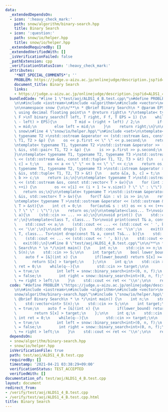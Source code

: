```yaml
---
data:
  _extendedDependsOn:
  - icon: ':heavy_check_mark:'
    path: snow/algorithm/binary-search.hpp
    title: Binary Search
  - icon: ':question:'
    path: snow/io/helper.hpp
    title: snow/io/helper.hpp
  _extendedRequiredBy: []
  _extendedVerifiedWith: []
  _isVerificationFailed: false
  _pathExtension: cpp
  _verificationStatusIcon: ':heavy_check_mark:'
  attributes:
    '*NOT_SPECIAL_COMMENTS*': ''
    PROBLEM: https://judge.u-aizu.ac.jp/onlinejudge/description.jsp?id=ALDS1_4_B
    document_title: Binary Search
    links:
    - https://judge.u-aizu.ac.jp/onlinejudge/description.jsp?id=ALDS1_4_B
  bundledCode: "#line 1 \"test/aoj/ALDS1_4_B.test.cpp\"\n#define PROBLEM \"https://judge.u-aizu.ac.jp/onlinejudge/description.jsp?id=ALDS1_4_B\"\
    \n\n#include <iostream>\n#include <algorithm>\n#include <vector>\n#line 2 \"snow/algorithm/binary-search.hpp\"\
    \n\nnamespace snow {\n\n/**\n * @brief Binary Search\n * @param EPS Sepcify if\
    \ using decimal floating point\n * @return right\n */\ntemplate< typename T, typename\
    \ F >\nT binary_search(T left, T right, F f, T EPS = 1) {\n    while(abs(right\
    \ - left) > EPS){\n        T mid = (right + left) / 2;\n        if(f(mid)) right\
    \ = mid;\n        else left = mid;\n    }\n    return right;\n}\n\n} // namespace\
    \ snow\n#line 4 \"snow/io/helper.hpp\"\n#include <set>\n\ntemplate< typename T1,\
    \ typename T2 >\nstd::ostream &operator << (std::ostream &os, const std::pair<\
    \ T1, T2 > &p) {\n    os << p.first << \" \" << p.second;\n    return os;\n}\n\
    \ntemplate< typename T1, typename T2 >\nstd::istream &operator >> (std::istream\
    \ &is, std::pair< T1, T2 > &p) {\n    is >> p.first >> p.second;\n    return is;\n\
    }\n\ntemplate< typename T1, typename T2, typename T3 >\nstd::ostream &operator\
    \ << (std::ostream &os, const std::tuple< T1, T2, T3 > &t) {\n    auto &[a, b,\
    \ c] = t;\n    os << a << \" \" << b << \" \" << c;\n    return os;\n}\n\ntemplate<\
    \ typename T1, typename T2, typename T3 >\nstd::istream &operator >> (std::istream\
    \ &is, std::tuple< T1, T2, T3 > &t) {\n    auto &[a, b, c] = t;\n    is >> a >>\
    \ b >> c;\n    return is;\n}\n\ntemplate< typename T >\nstd::ostream &operator\
    \ << (std::ostream &os, const std::vector< T > &v){\n    for (int i = 0; i < (int)v.size();\
    \ ++i) {\n        os << v[i] << (i + 1 != v.size() ? \" \" : \"\");\n    }\n \
    \   return os;\n}\n\ntemplate< typename T >\nstd::istream &operator >>  (std::istream\
    \ &is, std::vector< T > &v){\n    for(T &in : v) is >> in;\n    return is;\n}\n\
    \ntemplate< typename T >\nstd::ostream &operator << (std::ostream &os, const std::set<\
    \ T > &st){\n    int ct = 0;\n    for(auto& s : st) os << s << (++ct != (int)st.size()\
    \ ? \" \" : \"\");\n    return os;\n}\n\ntemplate<class... T>\nvoid input(T&...\
    \ a){\n    (std::cin >> ... >> a);\n}\n\nvoid print() {\n    std::cout << '\\\
    n';\n}\ntemplate<class T, class... Ts>\nvoid print(const T& a, const Ts&... b){\n\
    \    std::cout << a;\n    (std::cout << ... << (std::cout << ' ', b));\n    std::cout\
    \ << '\\n';\n}\n\nint drop() {\n    std::cout << '\\n';\n    exit(0);\n}\ntemplate<class\
    \ T, class... Ts>\nint drop(const T& a, const Ts&... b){\n    std::cout << a;\n\
    \    (std::cout << ... << (std::cout << ' ', b));\n    std::cout << '\\n';\n \
    \   exit(0);\n}\n#line 8 \"test/aoj/ALDS1_4_B.test.cpp\"\n\n/**\n * @brief Binary\
    \ Search\n * \n */\nint main() {\n    int n;\n    std::cin >> n;\n    std::vector<int>\
    \ S(n);\n    std::cin >> S;\n\n    int target;\n    bool lower_bound = true;\n\
    \    auto f = [&](int x) {\n        if(lower_bound) return S[x] >= target;\n \
    \       return S[x] > target;\n    };\n\n    int q;\n    std::cin >> q;\n    int\
    \ ret = 0;\n    while(q--){\n        std::cin >> target;\n\n        lower_bound\
    \ = true;\n        int left = snow::binary_search<int>(0, n, f);\n        lower_bound\
    \ = false;\n        int right = snow::binary_search<int>(0, n, f);\n        ret\
    \ += right > left;\n    }\n    std::cout << ret << '\\n';\n\n    return 0;\n}\n"
  code: "#define PROBLEM \"https://judge.u-aizu.ac.jp/onlinejudge/description.jsp?id=ALDS1_4_B\"\
    \n\n#include <iostream>\n#include <algorithm>\n#include <vector>\n#include \"\
    snow/algorithm/binary-search.hpp\"\n#include \"snow/io/helper.hpp\"\n\n/**\n *\
    \ @brief Binary Search\n * \n */\nint main() {\n    int n;\n    std::cin >> n;\n\
    \    std::vector<int> S(n);\n    std::cin >> S;\n\n    int target;\n    bool lower_bound\
    \ = true;\n    auto f = [&](int x) {\n        if(lower_bound) return S[x] >= target;\n\
    \        return S[x] > target;\n    };\n\n    int q;\n    std::cin >> q;\n   \
    \ int ret = 0;\n    while(q--){\n        std::cin >> target;\n\n        lower_bound\
    \ = true;\n        int left = snow::binary_search<int>(0, n, f);\n        lower_bound\
    \ = false;\n        int right = snow::binary_search<int>(0, n, f);\n        ret\
    \ += right > left;\n    }\n    std::cout << ret << '\\n';\n\n    return 0;\n}"
  dependsOn:
  - snow/algorithm/binary-search.hpp
  - snow/io/helper.hpp
  isVerificationFile: true
  path: test/aoj/ALDS1_4_B.test.cpp
  requiredBy: []
  timestamp: '2021-04-21 03:38:29+09:00'
  verificationStatus: TEST_ACCEPTED
  verifiedWith: []
documentation_of: test/aoj/ALDS1_4_B.test.cpp
layout: document
redirect_from:
- /verify/test/aoj/ALDS1_4_B.test.cpp
- /verify/test/aoj/ALDS1_4_B.test.cpp.html
title: Binary Search
---
```

